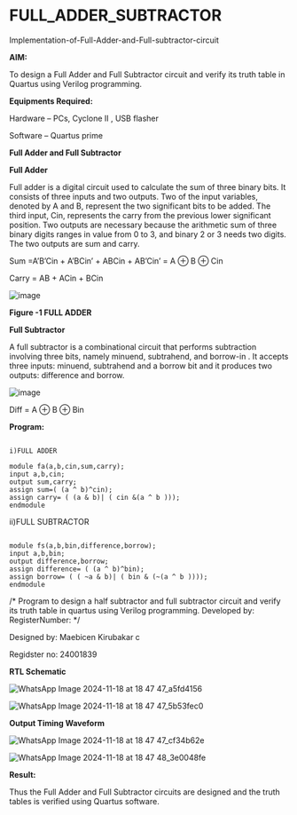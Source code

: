 # FULL_ADDER_SUBTRACTOR

Implementation-of-Full-Adder-and-Full-subtractor-circuit

**AIM:**

To design a Full Adder and Full Subtractor circuit and verify its truth table in Quartus using Verilog programming.

**Equipments Required:**

Hardware – PCs, Cyclone II , USB flasher

Software – Quartus prime

**Full Adder and Full Subtractor**

**Full Adder**

Full adder is a digital circuit used to calculate the sum of three binary bits. It consists of three inputs and two outputs. Two of the input variables, denoted by A and B, represent the two significant bits to be added. The third input, Cin, represents the carry from the previous lower significant position. Two outputs are necessary because the arithmetic sum of three binary digits ranges in value from 0 to 3, and binary 2 or 3 needs two digits. The two outputs are sum and carry.

Sum =A’B’Cin + A’BCin’ + ABCin + AB’Cin’ = A ⊕ B ⊕ Cin 

Carry = AB + ACin + BCin

![image](https://github.com/naavaneetha/FULL_ADDER_SUBTRACTOR/assets/154305477/0f30ba51-5ffb-4198-845f-18e054f675e7)

**Figure -1 FULL ADDER**

**Full Subtractor**

A full subtractor is a combinational circuit that performs subtraction involving three bits, namely minuend, subtrahend, and borrow-in . It accepts three inputs: minuend, subtrahend and a borrow bit and it produces two outputs: difference and borrow.

![image](https://github.com/naavaneetha/FULL_ADDER_SUBTRACTOR/assets/154305477/02b24f51-ab51-4304-9ad6-7b81ffc1ead5)

Diff = A ⊕ B ⊕ Bin 

**Program:**

```

i)FULL ADDER

module fa(a,b,cin,sum,carry);
input a,b,cin;
output sum,carry;
assign sum=( (a ^ b)^cin);
assign carry= ( (a & b)| ( cin &(a ^ b )));
endmodule

```

ii)FULL SUBTRACTOR

```

module fs(a,b,bin,difference,borrow);
input a,b,bin;
output difference,borrow;
assign difference= ( (a ^ b)^bin);
assign borrow= ( ( ~a & b)| ( bin & (~(a ^ b ))));
endmodule

```

/* Program to design a half subtractor and full subtractor circuit and verify its truth table in quartus using Verilog programming. Developed by: RegisterNumber:
*/

Designed by: Maebicen Kirubakar c

Regidster no: 24001839

**RTL Schematic**

![WhatsApp Image 2024-11-18 at 18 47 47_a5fd4156](https://github.com/user-attachments/assets/83ccbf6f-e7ed-4624-b5c8-b442475be044)

![WhatsApp Image 2024-11-18 at 18 47 47_5b53fec0](https://github.com/user-attachments/assets/fe7e8478-5c6d-4454-9c4b-3540ee850c1d)

**Output Timing Waveform**

![WhatsApp Image 2024-11-18 at 18 47 47_cf34b62e](https://github.com/user-attachments/assets/4df144d8-19fd-44eb-bd3d-c0f30dda5c1f)

![WhatsApp Image 2024-11-18 at 18 47 48_3e0048fe](https://github.com/user-attachments/assets/602954c5-d27e-4015-b188-9a69bda8650d)

**Result:**

Thus the Full Adder and Full Subtractor circuits are designed and the truth tables is verified using Quartus software.



